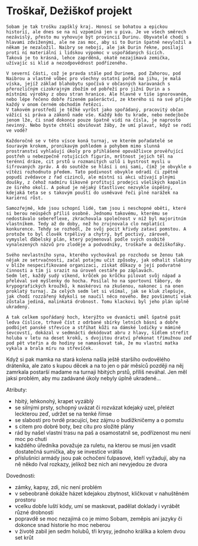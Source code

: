 # Troškař, Dežiškof projekt

    Sobam je tak trošku zapšklý kraj. Honosí se bohatou a epickou historií, ale dnes se na ní vzpomíná jen u piva. Je ve všech směrech nezávislý, přesto mu vyhovuje být provincií Durinu. Obyvatelé chodí s hlavami zdviženými, ale ne zas moc, aby si to Durin špatně nevyložil a někam je nezaložil. Naibry se nebojí, ale jak Durin řekne, posílají proti ní materiální i lidskou výpomoc v uspořádaných šicích.
    Taková je to krásná, lehce zaprděná, okatě nezajímavá zemička, užívajíc si klid a nezodpovědnost podřízeného.

    V severní části, což je pravda stále pod Durinem, pod Zahorou, pod Naibrou a vlastně vůbec pro všechny ostatní pořád na jihu, je malá víska, jejíž základ blahobytu spočívá v občasných karavanách s přerozličným cizokrajným zbožím od pobřeží pro jižní Durin a s místními výrobky z obou stran hranice. Ale hlavně v tiše ignorovaném, nebo lépe řečeno dobře řízeném pašeráctví, ze kterého si na své přijde každý v onom černém obchodím řetězci.
    V takovém prostředí je těžké vyrůst jako spořádaný, pracovitý občan vážící si práva a zákonů nade vše. Každý kdo tu krade, nebo nedejbože jenom lže, či snad dokonce pouze špatně vidí na čísla, je naprosto nevinný. Nebo byste chtěli obviňovat žáby, že umí plavat, když se rodí ve vodě?

    Každoročně se v této vísce koná turnaj, ve kterém pořadatelé se šouravým krokem, pronikavým pohledem a pohybem mimo slunná prostranství vyhlašují úkoly pro přihlášené opovážlivce prověřující postřeh u nebezpečně rotujících figurín, mrštnost jejich těl na terénní dráze, cit prstů u rozmanitých uzlů i bystrost mysli u šifrovaných zpráv. A do soutěže se hlásí i oni sami, čímž je obvykle o vítězi rozhodnuto předem. Tato podivnost obvykle odradí či zpětně popudí zvědavce z řad cizinců, ale místní si akci užívají plnými doušky, z čehož nadmíru šikovně profitují prodejci všelikých kapalin ze širého okolí. A pokud je nějaký šťastlivec nezvykle úspěšný, kdejaká teta se s takovým pouští do usměvavé řeči plné narážek na kariérní růst.

    Samozřejmě, kde jsou schopní lidé, tam jsou i neschopné oběti, které si berou neúspěch příliš osobně. Jednomu takovému, kterému se nedostávalo sebereflexe, zkrachovala společnost v níž byl majoritním vlastníkem. Tedy až do doby, než ho zrujnovala clo neplatící konkurence. Tehdy se rozhodl, že svůj pocit křivdy zataví pomstou. A protože to byl člověk trpělivý a chytrý, byť poctivý, zároveň, vymyslel ďábelský plán, který pojmenoval podle svých osobitě vynalezených názvů pro zloděje a podvodníky, troškaře a dežiškofáky.

    Svého nevlastního syna, kterého vychovával po rozchodu se ženou tak nějak ze setrvačnosti, začal potajmu učit způsoby, jak odhalit slabiny v blíže nespecifikované organizaci, získat důkazy o její podvratné činnosti a tím ji srazit na úroveň cestáře po záplavách.
    Sedm let, každý sudý víkend, krůček po krůčku pilovat svůj nápad a přeléval své myšlenky do hocha. Posílal ho na sportovní tábory, do krypografických kroužků, k maskérovi na zkušenou, nakonec i na onen proklatý turnaj. Za celých sedm let si všímal, jak se kluk zlepšuje, jak chodí rozzářený kdykoli se naučil něco nového. Bez povšimnutí však zůstala jediná, malinkatá drobnost. Tomu klackovi byl jeho plán úplně ukradený.

    A tak celkem spořádaný hoch, kterýžto ve dvanácti uměl špatně psát ledva číslice, trhavě číst z odrbané sbírky letních básní a dobře podbíjet panské střevíce a stříhat kůži na dámské lodičky v mámině ševcovstí, dokázal v sedmnácti dekódovat abru z hlavy, šídlem strefit holuba v letu na deset kroků, s dvojitou dratví překonat třímužnou zeď pod pět vteřin a do hodiny se namaskovat tak, že mu vlastní matka vykala a brala míru na střevíček.
   Když si pak mamka na stará kolena našla ještě staršího ovdovělého dráteníka, ale zato s kupou děcek a na to jen o pár měsíců později na něj zamrkala postarší madame na turnaji hbitých prstů, příliš neváhal.
   Jen měl jaksi problém, aby mu zadávané úkoly nebyly úplně ukradené...

Atributy:
 - hbitý, lehkonohý, krapet vyzáblý
 - se silnými prsty, schopný uvázat či rozvázat kdejaký uzel, přelézt leckterou zeď, udržet se na tenké římse
 - se slabostí pro tvrdě pracující, bez zájmu o budižkničemy a o pomstu
 - s citem pro dobré boty, bez citu pro složité plány
 - rád by našel vlastní trasu na paš a osamostatnil se, podřízenost mu není moc po chuti
 - každého úředníka považuje za ruletu, na kterou se musí jen vsadit dostatečná sumička, aby se investice vrátila
 - příslušníci armády jsou pak ochočení ťulpasové, kteří vyžadují, aby na ně někdo řval rozkazy, jelikož bez nich ani nevyjedou ze dvora

Dovednosti:
 - zámky, kapsy, zdi, nic není problém
 - v sebeobraně dokáže házet kdejakou zbytnost, kličkovat v nahuštěném prostoru
 - vcelku dobře luští kódy, umí se maskovat, padělat doklady i vyrábět různé drobnosti
 - popravdě se moc nezajímá co je mimo Sobam, zeměpis ani jazyky či dokonce snad historie ho moc neberou
 - v životě zabil jen sedm holubů, tři krysy, jednoho králíka a kolem dvou set krůt